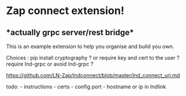 <h1>Zap connect extension!</h1>
<h2>*actually grpc server/rest bridge*</h2>
This is an example extension to help you organise and build you own.

Choices : 
    pip install cryptography ? or require key and cert to the user ?
    require lnd-grpc or avoid lnd-grpc ?


https://github.com/LN-Zap/lndconnect/blob/master/lnd_connect_uri.md

todo: 
    - instructions
    - certs
    - config port
    - hostname or ip in lndlink